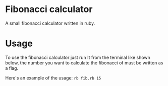 # Fibonacci calculator
A small fibonacci calculator written in ruby.

# Usage

To use the fibonacci calculator just run It from the terminal like shown below, the number you want to calculate the fibonacci of must be written as a flag.

Here's an example of the usage: ```rb fib.rb 15```
